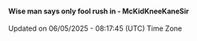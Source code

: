 #### Wise man says only fool rush in - McKidKneeKaneSir
Updated on 06/05/2025 - 08:17:45 (UTC) Time Zone
